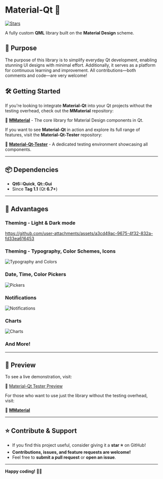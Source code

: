 # **Material-Qt** 🚀

[![Stars](https://img.shields.io/github/stars/MarkoStanojevic12/Material-Qt-Tester)](https://github.com/MarkoStanojevic12/Material-Qt-Tester/stargazers)

A fully custom **QML** library built on the **Material Design** scheme.

## 📌 **Purpose**

The purpose of this library is to simplify everyday Qt development, enabling stunning UI designs with minimal effort. Additionally, it serves as a platform for continuous learning and improvement. All contributions—both comments and code—are very welcome!

## 🛠️ **Getting Started**

If you're looking to integrate **Material-Qt** into your Qt projects without the testing overhead, check out the **MMaterial** repository:

🔗 **[MMaterial](https://github.com/MarkoStanojevic12/MMaterial)** - The core library for Material Design components in Qt.

If you want to see **Material-Qt** in action and explore its full range of features, visit the **Material-Qt-Tester** repository:

🔗 **[Material-Qt-Tester](https://github.com/MarkoStanojevic12/Material-Qt-Tester)** - A dedicated testing environment showcasing all components.

---

## 📦 **Dependencies**

- **Qt6::Quick**, **Qt::Gui**  
- Since **Tag 1.1** (Qt **6.7+**)

---

## 🎨 **Advantages**

### **Theming - Light & Dark mode**

https://github.com/user-attachments/assets/a3cd49ac-9675-4f32-832a-fd33ea616453

### **Theming - Typography, Color Schemes, Icons**

![Typography and Colors](https://github.com/user-attachments/assets/0656fac2-173a-449c-9fcb-0e6277e7515b)

### **Date, Time, Color Pickers**

![Pickers](https://github.com/user-attachments/assets/c42fb1d9-dbd7-435c-86d0-d121502b10b8)

### **Notifications**

![Notifications](https://github.com/user-attachments/assets/0aa52230-f1ca-4627-affa-c436c5281b46)

### **Charts**

![Charts](https://github.com/user-attachments/assets/e6ab41ae-0391-4faa-8d10-3d2aa3e2627c)

### **And More!**

---

## 🔗 **Preview**

To see a live demonstration, visit:

🔗 [Material-Qt Tester Preview](https://markostanojevic12.github.io/appMaterialTester.html)

For those who want to use just the library without the testing overhead, visit:

🔗 **[MMaterial](https://github.com/MarkoStanojevic12/MMaterial)**

---

## ⭐ **Contribute & Support**

- If you find this project useful, consider giving it a **star ⭐** on GitHub!
- **Contributions, issues, and feature requests are welcome!**
- Feel free to **submit a pull request** or **open an issue**.

---

**Happy coding!** 🎨🚀

